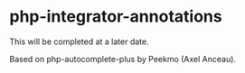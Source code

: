 # php-integrator-annotations

This will be completed at a later date.

Based on php-autocomplete-plus by Peekmo (Axel Anceau).
